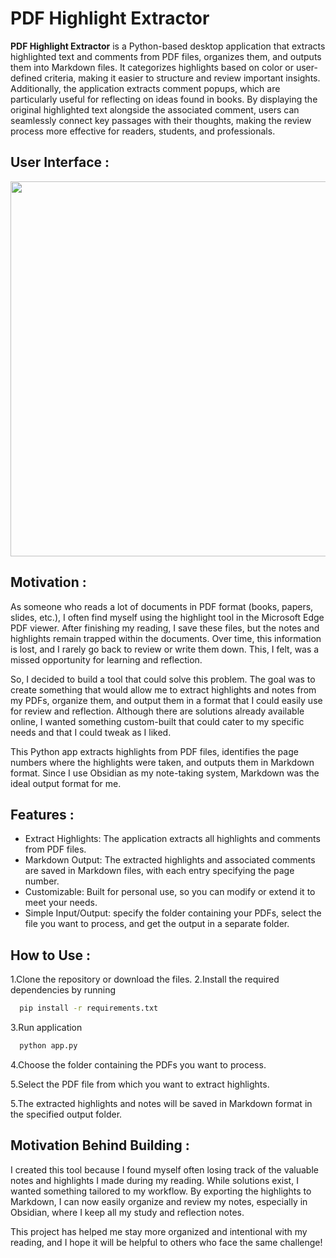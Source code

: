 # PDF Highlight Extractor

**PDF Highlight Extractor** is a Python-based desktop application that extracts highlighted text and comments from PDF files, organizes them, and outputs them into Markdown files. It categorizes highlights based on color or user-defined criteria, making it easier to structure and review important insights. Additionally, the application extracts comment popups, which are particularly useful for reflecting on ideas found in books. By displaying the original highlighted text alongside the associated comment, users can seamlessly connect key passages with their thoughts, making the review process more effective for readers, students, and professionals.

## User Interface :
<img src="https://github.com/user-attachments/assets/50adcde5-b5cc-466f-a0ad-d73f082382c0" width="600" />

## Motivation :
As someone who reads a lot of documents in PDF format (books, papers, slides, etc.), 
I often find myself using the highlight tool in the Microsoft Edge PDF viewer. After finishing my reading, 
I save these files, but the notes and highlights remain trapped within the documents. Over time, this information is lost, 
and I rarely go back to review or write them down. This, I felt, was a missed opportunity for learning and reflection.

So, I decided to build a tool that could solve this problem. The goal was to create something that would allow me to extract highlights and notes from my PDFs,
organize them, and output them in a format that I could easily use for review and reflection. Although there are solutions already available online,
I wanted something custom-built that could cater to my specific needs and that I could tweak as I liked.

This Python app extracts highlights from PDF files, identifies the page numbers where the highlights were taken, 
and outputs them in Markdown format. Since I use Obsidian as my note-taking system, Markdown was the ideal output format for me.

## Features :
- Extract Highlights: The application extracts all highlights and comments from PDF files.
- Markdown Output: The extracted highlights and associated comments are saved in Markdown files, with each entry specifying the page number.
- Customizable: Built for personal use, so you can modify or extend it to meet your needs.
- Simple Input/Output: specify the folder containing your PDFs, select the file you want to process, and get the output in a separate folder.

## How to Use :
1.Clone the repository or download the files.
2.Install the required dependencies by running
```bash
  pip install -r requirements.txt
```
3.Run application
```bash
  python app.py
```

4.Choose the folder containing the PDFs you want to process.

5.Select the PDF file from which you want to extract highlights.

5.The extracted highlights and notes will be saved in Markdown format in the specified output folder.



## Motivation Behind Building :

I created this tool because I found myself often losing track of the valuable notes and highlights I made during my reading.
While solutions exist, I wanted something tailored to my workflow. By exporting the highlights to Markdown,
I can now easily organize and review my notes, especially in Obsidian, where I keep all my study and reflection notes.

This project has helped me stay more organized and intentional with my reading, and I hope it will be helpful to others who face the same challenge!
